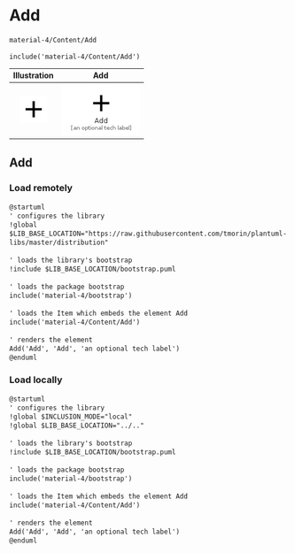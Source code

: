 # Add


```text
material-4/Content/Add
```

```text
include('material-4/Content/Add')
```



| Illustration | Add |
| :---: | :---: |
| ![illustration for Illustration](../../material-4/Content/Add.png) | ![illustration for Add](../../material-4/Content/Add.Local.png) |




## Add

### Load remotely
```plantuml
@startuml
' configures the library
!global $LIB_BASE_LOCATION="https://raw.githubusercontent.com/tmorin/plantuml-libs/master/distribution"

' loads the library's bootstrap
!include $LIB_BASE_LOCATION/bootstrap.puml

' loads the package bootstrap
include('material-4/bootstrap')

' loads the Item which embeds the element Add
include('material-4/Content/Add')

' renders the element
Add('Add', 'Add', 'an optional tech label')
@enduml
```

### Load locally
```plantuml
@startuml
' configures the library
!global $INCLUSION_MODE="local"
!global $LIB_BASE_LOCATION="../.."

' loads the library's bootstrap
!include $LIB_BASE_LOCATION/bootstrap.puml

' loads the package bootstrap
include('material-4/bootstrap')

' loads the Item which embeds the element Add
include('material-4/Content/Add')

' renders the element
Add('Add', 'Add', 'an optional tech label')
@enduml
```

